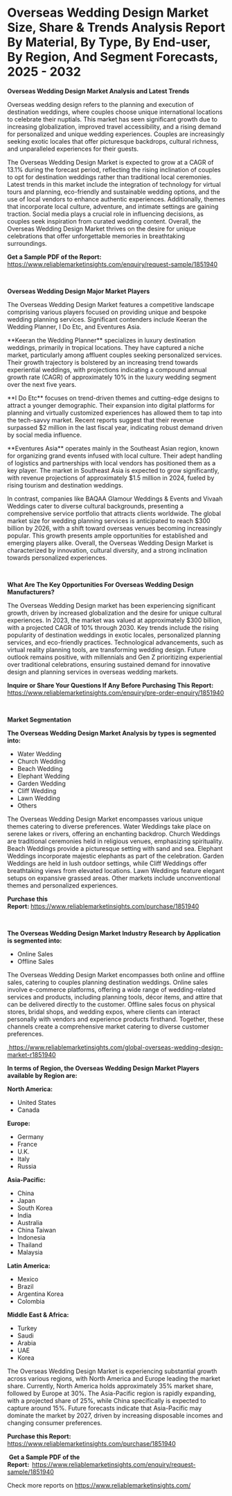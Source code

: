 <p><h1>Overseas Wedding Design Market Size, Share & Trends Analysis Report By Material, By Type, By End-user, By Region, And Segment Forecasts, 2025 - 2032</h1></p><p><strong>Overseas Wedding Design Market Analysis and Latest Trends</strong></p>
<p><p>Overseas wedding design refers to the planning and execution of destination weddings, where couples choose unique international locations to celebrate their nuptials. This market has seen significant growth due to increasing globalization, improved travel accessibility, and a rising demand for personalized and unique wedding experiences. Couples are increasingly seeking exotic locales that offer picturesque backdrops, cultural richness, and unparalleled experiences for their guests.</p><p>The Overseas Wedding Design Market is expected to grow at a CAGR of 13.1% during the forecast period, reflecting the rising inclination of couples to opt for destination weddings rather than traditional local ceremonies. Latest trends in this market include the integration of technology for virtual tours and planning, eco-friendly and sustainable wedding options, and the use of local vendors to enhance authentic experiences. Additionally, themes that incorporate local culture, adventure, and intimate settings are gaining traction. Social media plays a crucial role in influencing decisions, as couples seek inspiration from curated wedding content. Overall, the Overseas Wedding Design Market thrives on the desire for unique celebrations that offer unforgettable memories in breathtaking surroundings.</p></p>
<p><strong>Get a Sample PDF of the Report:&nbsp;</strong> <a href="https://www.reliablemarketinsights.com/enquiry/request-sample/1851940?utm_campaign=1994&utm_medium=2&utm_source=Github&utm_content=ia&utm_term=07012025&utm_id=overseas-wedding-design">https://www.reliablemarketinsights.com/enquiry/request-sample/1851940</a></p>
<p>&nbsp;</p>
<p><strong>Overseas Wedding Design Major Market Players</strong></p>
<p><p>The Overseas Wedding Design Market features a competitive landscape comprising various players focused on providing unique and bespoke wedding planning services. Significant contenders include Keeran the Wedding Planner, I Do Etc, and Eventures Asia.</p><p>**Keeran the Wedding Planner** specializes in luxury destination weddings, primarily in tropical locations. They have captured a niche market, particularly among affluent couples seeking personalized services. Their growth trajectory is bolstered by an increasing trend towards experiential weddings, with projections indicating a compound annual growth rate (CAGR) of approximately 10% in the luxury wedding segment over the next five years.</p><p>**I Do Etc** focuses on trend-driven themes and cutting-edge designs to attract a younger demographic. Their expansion into digital platforms for planning and virtually customized experiences has allowed them to tap into the tech-savvy market. Recent reports suggest that their revenue surpassed $2 million in the last fiscal year, indicating robust demand driven by social media influence.</p><p>**Eventures Asia** operates mainly in the Southeast Asian region, known for organizing grand events infused with local culture. Their adept handling of logistics and partnerships with local vendors has positioned them as a key player. The market in Southeast Asia is expected to grow significantly, with revenue projections of approximately $1.5 million in 2024, fueled by rising tourism and destination weddings.</p><p>In contrast, companies like BAQAA Glamour Weddings & Events and Vivaah Weddings cater to diverse cultural backgrounds, presenting a comprehensive service portfolio that attracts clients worldwide. The global market size for wedding planning services is anticipated to reach $300 billion by 2026, with a shift toward overseas venues becoming increasingly popular. This growth presents ample opportunities for established and emerging players alike. Overall, the Overseas Wedding Design Market is characterized by innovation, cultural diversity, and a strong inclination towards personalized experiences.</p></p>
<p>&nbsp;</p>
<p><strong>What Are The Key Opportunities For Overseas Wedding Design Manufacturers?</strong></p>
<p><p>The Overseas Wedding Design market has been experiencing significant growth, driven by increased globalization and the desire for unique cultural experiences. In 2023, the market was valued at approximately $300 billion, with a projected CAGR of 10% through 2030. Key trends include the rising popularity of destination weddings in exotic locales, personalized planning services, and eco-friendly practices. Technological advancements, such as virtual reality planning tools, are transforming wedding design. Future outlook remains positive, with millennials and Gen Z prioritizing experiential over traditional celebrations, ensuring sustained demand for innovative design and planning services in overseas wedding markets.</p></p>
<p><strong>Inquire or Share Your Questions If Any Before Purchasing This Report:</strong> <a href="https://www.reliablemarketinsights.com/enquiry/pre-order-enquiry/1851940?utm_campaign=1994&utm_medium=2&utm_source=Github&utm_content=ia&utm_term=07012025&utm_id=overseas-wedding-design">https://www.reliablemarketinsights.com/enquiry/pre-order-enquiry/1851940</a></p>
<p>&nbsp;</p>
<p><strong>Market Segmentation</strong></p>
<p><strong>The Overseas Wedding Design Market Analysis by types is segmented into:</strong></p>
<p><ul><li>Water Wedding</li><li>Church Wedding</li><li>Beach Wedding</li><li>Elephant Wedding</li><li>Garden Wedding</li><li>Cliff Wedding</li><li>Lawn Wedding</li><li>Others</li></ul></p>
<p><p>The Overseas Wedding Design Market encompasses various unique themes catering to diverse preferences. Water Weddings take place on serene lakes or rivers, offering an enchanting backdrop. Church Weddings are traditional ceremonies held in religious venues, emphasizing spirituality. Beach Weddings provide a picturesque setting with sand and sea. Elephant Weddings incorporate majestic elephants as part of the celebration. Garden Weddings are held in lush outdoor settings, while Cliff Weddings offer breathtaking views from elevated locations. Lawn Weddings feature elegant setups on expansive grassed areas. Other markets include unconventional themes and personalized experiences.</p></p>
<p><strong>Purchase this Report:&nbsp;</strong><a href="https://www.reliablemarketinsights.com/purchase/1851940?utm_campaign=1994&utm_medium=2&utm_source=Github&utm_content=ia&utm_term=07012025&utm_id=overseas-wedding-design">https://www.reliablemarketinsights.com/purchase/1851940</a></p>
<p>&nbsp;</p>
<p><strong>The Overseas Wedding Design Market Industry Research by Application is segmented into:</strong></p>
<p><ul><li>Online Sales</li><li>Offline Sales</li></ul></p>
<p><p>The Overseas Wedding Design Market encompasses both online and offline sales, catering to couples planning destination weddings. Online sales involve e-commerce platforms, offering a wide range of wedding-related services and products, including planning tools, décor items, and attire that can be delivered directly to the customer. Offline sales focus on physical stores, bridal shops, and wedding expos, where clients can interact personally with vendors and experience products firsthand. Together, these channels create a comprehensive market catering to diverse customer preferences.</p></p>
<p><a href="https://www.reliablemarketinsights.com/global-overseas-wedding-design-market-r1851940?utm_campaign=1994&utm_medium=2&utm_source=Github&utm_content=ia&utm_term=07012025&utm_id=overseas-wedding-design">&nbsp;https://www.reliablemarketinsights.com/global-overseas-wedding-design-market-r1851940</a></p>
<p><strong>In terms of Region, the Overseas Wedding Design Market Players available by Region are:</strong></p>
<p>
    <p> <strong> North America: </strong>
        <ul>
            <li>United States</li>
            <li>Canada</li>
        </ul>
        </p> 
    <p> <strong> Europe: </strong>
        <ul>
            <li>Germany</li>
            <li>France</li>
            <li>U.K.</li>
            <li>Italy</li>
            <li>Russia</li>
        </ul>
        </p> 
    <p> <strong> Asia-Pacific: </strong>
        <ul>
            <li>China</li>
            <li>Japan</li>
            <li>South Korea</li>
            <li>India</li>
            <li>Australia</li>
            <li>China Taiwan</li>
            <li>Indonesia</li>
            <li>Thailand</li>
            <li>Malaysia</li>
        </ul>
        </p> 
    <p> <strong> Latin America: </strong>
        <ul>
            <li>Mexico</li>
            <li>Brazil</li>
            <li>Argentina Korea</li>
            <li>Colombia</li>
        </ul>
        </p> 
    <p> <strong> Middle East & Africa: </strong>
        <ul>
            <li>Turkey</li>
            <li>Saudi</li>
            <li>Arabia</li>
            <li>UAE</li>
            <li>Korea</li>
        </ul>
    </p>
    </p>
<p><p>The Overseas Wedding Design Market is experiencing substantial growth across various regions, with North America and Europe leading the market share. Currently, North America holds approximately 35% market share, followed by Europe at 30%. The Asia-Pacific region is rapidly expanding, with a projected share of 25%, while China specifically is expected to capture around 15%. Future forecasts indicate that Asia-Pacific may dominate the market by 2027, driven by increasing disposable incomes and changing consumer preferences.</p></p>
<p><strong>Purchase this Report: </strong><a href="https://www.reliablemarketinsights.com/purchase/1851940?utm_campaign=1994&utm_medium=2&utm_source=Github&utm_content=ia&utm_term=07012025&utm_id=overseas-wedding-design">https://www.reliablemarketinsights.com/purchase/1851940</a></p>
<p>&nbsp;<strong>Get a Sample PDF of the Report:&nbsp;&nbsp;</strong><a href="https://www.reliablemarketinsights.com/enquiry/request-sample/1851940?utm_campaign=1994&utm_medium=2&utm_source=Github&utm_content=ia&utm_term=07012025&utm_id=overseas-wedding-design">https://www.reliablemarketinsights.com/enquiry/request-sample/1851940</a></p>
<p><strong></strong></p>
<p>Check more reports on <a href="https://www.reliablemarketinsights.com/?utm_campaign=1994&utm_medium=2&utm_source=Github&utm_content=ia&utm_term=07012025&utm_id=overseas-wedding-design">https://www.reliablemarketinsights.com/</a></p>